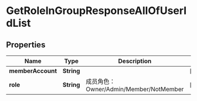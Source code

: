 

# GetRoleInGroupResponseAllOfUserIdList


## Properties

| Name | Type | Description | Notes |
|------------ | ------------- | ------------- | -------------|
|**memberAccount** | **String** |  |  [optional] |
|**role** | **String** | 成员角色：Owner/Admin/Member/NotMember |  [optional] |




